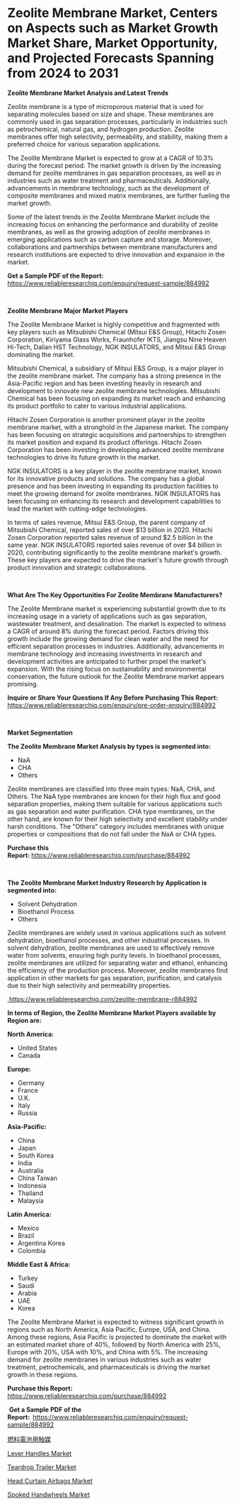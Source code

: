 <p><h1>Zeolite Membrane Market, Centers on Aspects such as Market Growth Market Share, Market Opportunity, and Projected Forecasts Spanning from 2024 to 2031</h1></p><p><strong>Zeolite Membrane Market Analysis and Latest Trends</strong></p>
<p><p>Zeolite membrane is a type of microporous material that is used for separating molecules based on size and shape. These membranes are commonly used in gas separation processes, particularly in industries such as petrochemical, natural gas, and hydrogen production. Zeolite membranes offer high selectivity, permeability, and stability, making them a preferred choice for various separation applications.</p><p>The Zeolite Membrane Market is expected to grow at a CAGR of 10.3% during the forecast period. The market growth is driven by the increasing demand for zeolite membranes in gas separation processes, as well as in industries such as water treatment and pharmaceuticals. Additionally, advancements in membrane technology, such as the development of composite membranes and mixed matrix membranes, are further fueling the market growth.</p><p>Some of the latest trends in the Zeolite Membrane Market include the increasing focus on enhancing the performance and durability of zeolite membranes, as well as the growing adoption of zeolite membranes in emerging applications such as carbon capture and storage. Moreover, collaborations and partnerships between membrane manufacturers and research institutions are expected to drive innovation and expansion in the market.</p></p>
<p><strong>Get a Sample PDF of the Report:&nbsp;</strong> <a href="https://www.reliableresearchiq.com/enquiry/request-sample/884992">https://www.reliableresearchiq.com/enquiry/request-sample/884992</a></p>
<p>&nbsp;</p>
<p><strong>Zeolite Membrane Major Market Players</strong></p>
<p><p>The Zeolite Membrane Market is highly competitive and fragmented with key players such as Mitsubishi Chemical (Mitsui E&S Group), Hitachi Zosen Corporation, Kiriyama Glass Works, Fraunhofer IKTS, Jiangsu Nine Heaven Hi-Tech, Dalian HST Technology, NGK INSULATORS, and Mitsui E&S Group dominating the market. </p><p>Mitsubishi Chemical, a subsidiary of Mitsui E&S Group, is a major player in the zeolite membrane market. The company has a strong presence in the Asia-Pacific region and has been investing heavily in research and development to innovate new zeolite membrane technologies. Mitsubishi Chemical has been focusing on expanding its market reach and enhancing its product portfolio to cater to various industrial applications.</p><p>Hitachi Zosen Corporation is another prominent player in the zeolite membrane market, with a stronghold in the Japanese market. The company has been focusing on strategic acquisitions and partnerships to strengthen its market position and expand its product offerings. Hitachi Zosen Corporation has been investing in developing advanced zeolite membrane technologies to drive its future growth in the market.</p><p>NGK INSULATORS is a key player in the zeolite membrane market, known for its innovative products and solutions. The company has a global presence and has been investing in expanding its production facilities to meet the growing demand for zeolite membranes. NGK INSULATORS has been focusing on enhancing its research and development capabilities to lead the market with cutting-edge technologies.</p><p>In terms of sales revenue, Mitsui E&S Group, the parent company of Mitsubishi Chemical, reported sales of over $13 billion in 2020. Hitachi Zosen Corporation reported sales revenue of around $2.5 billion in the same year. NGK INSULATORS reported sales revenue of over $4 billion in 2020, contributing significantly to the zeolite membrane market's growth. These key players are expected to drive the market's future growth through product innovation and strategic collaborations.</p></p>
<p>&nbsp;</p>
<p><strong>What Are The Key Opportunities For Zeolite Membrane Manufacturers?</strong></p>
<p><p>The Zeolite Membrane market is experiencing substantial growth due to its increasing usage in a variety of applications such as gas separation, wastewater treatment, and desalination. The market is expected to witness a CAGR of around 8% during the forecast period. Factors driving this growth include the growing demand for clean water and the need for efficient separation processes in industries. Additionally, advancements in membrane technology and increasing investments in research and development activities are anticipated to further propel the market's expansion. With the rising focus on sustainability and environmental conservation, the future outlook for the Zeolite Membrane market appears promising.</p></p>
<p><strong>Inquire or Share Your Questions If Any Before Purchasing This Report:</strong> <a href="https://www.reliableresearchiq.com/enquiry/pre-order-enquiry/884992">https://www.reliableresearchiq.com/enquiry/pre-order-enquiry/884992</a></p>
<p>&nbsp;</p>
<p><strong>Market Segmentation</strong></p>
<p><strong>The Zeolite Membrane Market Analysis by types is segmented into:</strong></p>
<p><ul><li>NaA</li><li>CHA</li><li>Others</li></ul></p>
<p><p>Zeolite membranes are classified into three main types: NaA, CHA, and Others. The NaA type membranes are known for their high flux and good separation properties, making them suitable for various applications such as gas separation and water purification. CHA type membranes, on the other hand, are known for their high selectivity and excellent stability under harsh conditions. The "Others" category includes membranes with unique properties or compositions that do not fall under the NaA or CHA types.</p></p>
<p><strong>Purchase this Report:&nbsp;</strong><a href="https://www.reliableresearchiq.com/purchase/884992">https://www.reliableresearchiq.com/purchase/884992</a></p>
<p>&nbsp;</p>
<p><strong>The Zeolite Membrane Market Industry Research by Application is segmented into:</strong></p>
<p><ul><li>Solvent Dehydration</li><li>Bioethanol Process</li><li>Others</li></ul></p>
<p><p>Zeolite membranes are widely used in various applications such as solvent dehydration, bioethanol processes, and other industrial processes. In solvent dehydration, zeolite membranes are used to effectively remove water from solvents, ensuring high purity levels. In bioethanol processes, zeolite membranes are utilized for separating water and ethanol, enhancing the efficiency of the production process. Moreover, zeolite membranes find application in other markets for gas separation, purification, and catalysis due to their high selectivity and permeability properties.</p></p>
<p><a href="https://www.reliableresearchiq.com/zeolite-membrane-r884992">&nbsp;https://www.reliableresearchiq.com/zeolite-membrane-r884992</a></p>
<p><strong>In terms of Region, the Zeolite Membrane Market Players available by Region are:</strong></p>
<p>
    <p> <strong> North America: </strong>
        <ul>
            <li>United States</li>
            <li>Canada</li>
        </ul>
        </p> 
    <p> <strong> Europe: </strong>
        <ul>
            <li>Germany</li>
            <li>France</li>
            <li>U.K.</li>
            <li>Italy</li>
            <li>Russia</li>
        </ul>
        </p> 
    <p> <strong> Asia-Pacific: </strong>
        <ul>
            <li>China</li>
            <li>Japan</li>
            <li>South Korea</li>
            <li>India</li>
            <li>Australia</li>
            <li>China Taiwan</li>
            <li>Indonesia</li>
            <li>Thailand</li>
            <li>Malaysia</li>
        </ul>
        </p> 
    <p> <strong> Latin America: </strong>
        <ul>
            <li>Mexico</li>
            <li>Brazil</li>
            <li>Argentina Korea</li>
            <li>Colombia</li>
        </ul>
        </p> 
    <p> <strong> Middle East & Africa: </strong>
        <ul>
            <li>Turkey</li>
            <li>Saudi</li>
            <li>Arabia</li>
            <li>UAE</li>
            <li>Korea</li>
        </ul>
    </p>
    </p>
<p><p>The Zeolite Membrane Market is expected to witness significant growth in regions such as North America, Asia Pacific, Europe, USA, and China. Among these regions, Asia Pacific is projected to dominate the market with an estimated market share of 40%, followed by North America with 25%, Europe with 20%, USA with 10%, and China with 5%. The increasing demand for zeolite membranes in various industries such as water treatment, petrochemicals, and pharmaceuticals is driving the market growth in these regions.</p></p>
<p><strong>Purchase this Report: </strong><a href="https://www.reliableresearchiq.com/purchase/884992">https://www.reliableresearchiq.com/purchase/884992</a></p>
<p>&nbsp;<strong>Get a Sample PDF of the Report:&nbsp;&nbsp;</strong><a href="https://www.reliableresearchiq.com/enquiry/request-sample/884992">https://www.reliableresearchiq.com/enquiry/request-sample/884992</a></p>
<p><strong></strong></p>
<p><p><a href="https://github.com/mohamedbakry57/Market-Research-Report-List-5/blob/main/88660483536.md">燃料電池用触媒</a></p><p><a href="https://github.com/Airanohannonzb68e5pb53oc1/Market-Research-Report-List-3/blob/main/lever-handles-market.md">Lever Handles Market</a></p><p><a href="https://medium.com/@fosterfahey1016/global-teardrop-trailer-market-exploring-market-share-market-trends-and-future-growth-cecc0701f9f5">Teardrop Trailer Market</a></p><p><a href="https://medium.com/@caseywiza1946/head-curtain-airbags-market-growth-outlook-from-2024-to-2031-and-it-is-projecting-at-5-1-7b5aa754247e">Head Curtain Airbags Market</a></p><p><a href="https://github.com/DarrenSipes1990/Market-Research-Report-List-2/blob/main/spoked-handwheels-market.md">Spoked Handwheels Market</a></p></p>